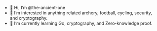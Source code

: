 - 👋 Hi, I’m @the-ancient-one
- 👀 I’m interested in anything related archery, football, cycling, security, and cryptography. 
- 🌱 I’m currently learning Go, cryptography, and Zero-knowledge proof.

<!---
the-ancient-one/the-ancient-one is a ✨ special ✨ repository because its `README.md` (this file) appears on your GitHub profile.
You can click the Preview link to take a look at your changes.
--->

